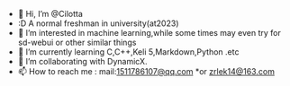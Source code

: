 - 👋 Hi, I’m @Cilotta
- :D A normal freshman in university(at2023)
- 👀 I’m interested in machine learning,while some times may even try for sd-webui or other similar things
- 🌱 I’m currently learning C,C++,Keli 5,Markdown,Python .etc
- 💞️ I’m collaborating with DynamicX.
- 📫 How to reach me : mail:1511786107@qq.com *or zrlek14@163.com

<!---
Cilotta/Cilotta is a ✨ special ✨ repository because its `README.md` (this file) appears on your GitHub profile.
You can click the Preview link to take a look at your changes.
--->
